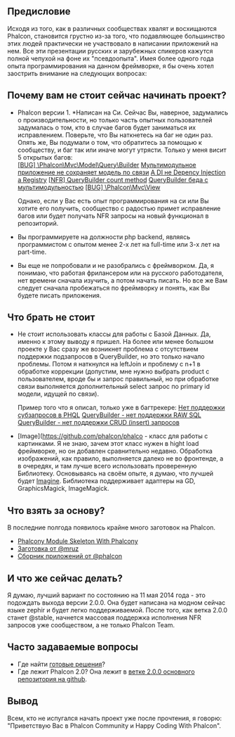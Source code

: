 ## Предисловие
Исходя из того, как в различных сообществах хвалят и восхищаются Phalcon, становится грустно из-за того, что подавляющее большинство этих людей практически не участвовало в написании приложений на нем.
Все эти презентации русских и зарубежных спикеров кажутся полной чепухой на фоне их "псевдоопыта".
Имея более одного года опыта программирования на данном фреймворке, я бы очень хотел заострить внимание на следующих вопросах:

## Почему вам не стоит сейчас начинать проект?

-	Phalcon версии 1. *Написан на Си. Сейчас Вы, наверное, задумались о производительности, но только часть опытных пользователей задумалась о том, кто в случае багов будет заниматься их исправлением.
	Поверьте, что Вы наткнетесь на баг не один раз. Опять же, Вы подумали о том, что обратитесь за помощью к сообществу, и баг так или иначе могут утрясти. Только у меня висит 5 открытых багов: <br />
	[[BUG] \Phalcon\Mvc\Model\Query\Builder](https://github.com/phalcon/cphalcon/issues/1542)
	[Мультимодульное приложение не сохраняет модель по связи](https://github.com/phalcon/cphalcon/issues/1296)
	[А DI не Depency Injection а Registry](https://github.com/phalcon/cphalcon/issues/1209)
	[[NFR] QueryBuilder count method](https://github.com/phalcon/cphalcon/issues/1156)
	[QueryBuilder беда с мультимодульностью](https://github.com/phalcon/cphalcon/issues/1111)
	[[BUG] \Phalcon\Mvc\View](https://github.com/phalcon/cphalcon/issues/1282)

	Однако, если у Вас есть опыт программирования на си или Вы хотите его получить, сообщество с радостью примет исправление багов или будет получать NFR запросы на новый функционал в репозиторий.

-	Вы программируете на должности php backend, являясь программистом с опытом менее 2-х лет на full-time или 3-х лет на part-time.
-	Вы еще не попробовали и не разобрались с фреймворком. Да, я понимаю, что работая фрилансером или на русского работодателя, нет времени сначала изучить, а потом начать писать.
	Но все же Вам следует сначала пробежаться по фреймворку и понять, как Вы будете писать приложения.

## Что брать не стоит

-	Не стоит использовать классы для работы с Базой Данных. Да, именно к этому выводу я пришел.
	На более или менее большом проекте у Вас сразу же возникнет проблема с отсутствием поддержки подзапросов в QueryBuilder, но это только начало проблемы.
	Потом я наткнулся на leftJoin и проблему с n+1 в обработке коррекции (допустим, мне нужно выбрать product с пользователем, вроде бы и запрос правильный, но при обработке связи выполняется дополнительный select запрос по primary id модели, идущей по связи).

	Пример того что я описал, только уже в багтрекере:
	[Нет поддержки субзапросов в PHQL](https://github.com/phalcon/cphalcon/issues/496)
	[QueryBuilder - нет поддержки RAW SQL](https://github.com/phalcon/cphalcon/issues/2052)
	[QueryBuilder - нет поддержки CRUD (insert) запросов](https://github.com/phalcon/cphalcon/issues/1925)

-	[Image](https://github.com/phalcon/phalco - класс для работы с картинками.
	Я не знаю, зачем этот класс нужен в hight load фреймворке, но он добавлен сравнительно недавно.
	Обработка изображений, как правило, выполняется далеко не во фронтенде, а в очередях, и там лучше всего использовать проверенную Библиотеку.
	Основываясь на своём опыте, я думаю, что лучшей будет [Imagine](https://github.com/avalanche123/Imagine).
	Библиотека поддерживает адаптеры на GD, GraphicsMagick, ImageMagick.

## Что взять за основу?
В последние полгода появилось крайне много заготовок на Phalcon.

-	[Phalcony Module Skeleton With Phalcony](https://github.com/ovr/phalcon-module-phalcony-skeleton)
-	[Заготовка от @mruz](https://github.com/mruz/base-app)
-	[Сборник приложений от @phalcon](https://github.com/phalcon/mvc)

## И что же сейчас делать?
Я думаю, лучший вариант по состоянию на 11 мая 2014 года - это подождать выхода версии 2.0.0.
Она будет написана на модном сейчас языке zephir и будет легко поддерживаемой.
После того, как ветка 2.0.0 станет @stable, начнется массовая поддержка исполнения NFR запросов уже сообществом, а не только Phalcon Team.

## Часто задаваемые вопросы

- 	Где найти [готовые решения](http://vk.com/topic-45934290_28803365)?
-	Где лежит Phalcon 2.0? Она лежит в [ветке 2.0.0 основного репозитория на github](https://github.com/phalcon/cphalcon/tree/2.0.0).

## Вывод
Всем, кто не испугался начать проект уже после прочтения, я говорю: "Приветствую Вас в Phalcon Community и Happy Coding With Phalcon".
